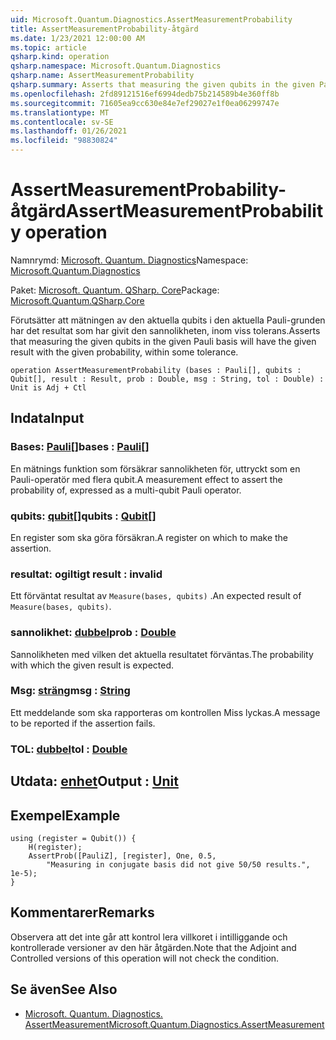 ```yaml
---
uid: Microsoft.Quantum.Diagnostics.AssertMeasurementProbability
title: AssertMeasurementProbability-åtgärd
ms.date: 1/23/2021 12:00:00 AM
ms.topic: article
qsharp.kind: operation
qsharp.namespace: Microsoft.Quantum.Diagnostics
qsharp.name: AssertMeasurementProbability
qsharp.summary: Asserts that measuring the given qubits in the given Pauli basis will have the given result with the given probability, within some tolerance.
ms.openlocfilehash: 2fd89121516ef6994dedb75b214589b4e360ff8b
ms.sourcegitcommit: 71605ea9cc630e84e7ef29027e1f0ea06299747e
ms.translationtype: MT
ms.contentlocale: sv-SE
ms.lasthandoff: 01/26/2021
ms.locfileid: "98830824"
---
```

# <a name="assertmeasurementprobability-operation"></a><span data-ttu-id="ab9b2-102">AssertMeasurementProbability-åtgärd</span><span class="sxs-lookup"><span data-stu-id="ab9b2-102">AssertMeasurementProbability operation</span></span>

<span data-ttu-id="ab9b2-103">Namnrymd: [Microsoft. Quantum. Diagnostics](xref:Microsoft.Quantum.Diagnostics)</span><span class="sxs-lookup"><span data-stu-id="ab9b2-103">Namespace: [Microsoft.Quantum.Diagnostics](xref:Microsoft.Quantum.Diagnostics)</span></span>

<span data-ttu-id="ab9b2-104">Paket: [Microsoft. Quantum. QSharp. Core](https://nuget.org/packages/Microsoft.Quantum.QSharp.Core)</span><span class="sxs-lookup"><span data-stu-id="ab9b2-104">Package: [Microsoft.Quantum.QSharp.Core](https://nuget.org/packages/Microsoft.Quantum.QSharp.Core)</span></span>


<span data-ttu-id="ab9b2-105">Förutsätter att mätningen av den aktuella qubits i den aktuella Pauli-grunden har det resultat som har givit den sannolikheten, inom viss tolerans.</span><span class="sxs-lookup"><span data-stu-id="ab9b2-105">Asserts that measuring the given qubits in the given Pauli basis will have the given result with the given probability, within some tolerance.</span></span>

```qsharp
operation AssertMeasurementProbability (bases : Pauli[], qubits : Qubit[], result : Result, prob : Double, msg : String, tol : Double) : Unit is Adj + Ctl
```


## <a name="input"></a><span data-ttu-id="ab9b2-106">Indata</span><span class="sxs-lookup"><span data-stu-id="ab9b2-106">Input</span></span>

### <a name="bases--pauli"></a><span data-ttu-id="ab9b2-107">Bases: [Pauli](xref:microsoft.quantum.lang-ref.pauli)[]</span><span class="sxs-lookup"><span data-stu-id="ab9b2-107">bases : [Pauli](xref:microsoft.quantum.lang-ref.pauli)[]</span></span>

<span data-ttu-id="ab9b2-108">En mätnings funktion som försäkrar sannolikheten för, uttryckt som en Pauli-operatör med flera qubit.</span><span class="sxs-lookup"><span data-stu-id="ab9b2-108">A measurement effect to assert the probability of, expressed as a multi-qubit Pauli operator.</span></span>


### <a name="qubits--qubit"></a><span data-ttu-id="ab9b2-109">qubits: [qubit](xref:microsoft.quantum.lang-ref.qubit)[]</span><span class="sxs-lookup"><span data-stu-id="ab9b2-109">qubits : [Qubit](xref:microsoft.quantum.lang-ref.qubit)[]</span></span>

<span data-ttu-id="ab9b2-110">En register som ska göra försäkran.</span><span class="sxs-lookup"><span data-stu-id="ab9b2-110">A register on which to make the assertion.</span></span>


### <a name="result--__invalidresult__"></a><span data-ttu-id="ab9b2-111">resultat: __ogiltigt <Result>__</span><span class="sxs-lookup"><span data-stu-id="ab9b2-111">result : __invalid<Result>__</span></span>

<span data-ttu-id="ab9b2-112">Ett förväntat resultat av `Measure(bases, qubits)` .</span><span class="sxs-lookup"><span data-stu-id="ab9b2-112">An expected result of `Measure(bases, qubits)`.</span></span>


### <a name="prob--double"></a><span data-ttu-id="ab9b2-113">sannolikhet: [dubbel](xref:microsoft.quantum.lang-ref.double)</span><span class="sxs-lookup"><span data-stu-id="ab9b2-113">prob : [Double](xref:microsoft.quantum.lang-ref.double)</span></span>

<span data-ttu-id="ab9b2-114">Sannolikheten med vilken det aktuella resultatet förväntas.</span><span class="sxs-lookup"><span data-stu-id="ab9b2-114">The probability with which the given result is expected.</span></span>


### <a name="msg--string"></a><span data-ttu-id="ab9b2-115">Msg: [sträng](xref:microsoft.quantum.lang-ref.string)</span><span class="sxs-lookup"><span data-stu-id="ab9b2-115">msg : [String](xref:microsoft.quantum.lang-ref.string)</span></span>

<span data-ttu-id="ab9b2-116">Ett meddelande som ska rapporteras om kontrollen Miss lyckas.</span><span class="sxs-lookup"><span data-stu-id="ab9b2-116">A message to be reported if the assertion fails.</span></span>


### <a name="tol--double"></a><span data-ttu-id="ab9b2-117">TOL: [dubbel](xref:microsoft.quantum.lang-ref.double)</span><span class="sxs-lookup"><span data-stu-id="ab9b2-117">tol : [Double](xref:microsoft.quantum.lang-ref.double)</span></span>





## <a name="output--unit"></a><span data-ttu-id="ab9b2-118">Utdata: [enhet](xref:microsoft.quantum.lang-ref.unit)</span><span class="sxs-lookup"><span data-stu-id="ab9b2-118">Output : [Unit](xref:microsoft.quantum.lang-ref.unit)</span></span>



## <a name="example"></a><span data-ttu-id="ab9b2-119">Exempel</span><span class="sxs-lookup"><span data-stu-id="ab9b2-119">Example</span></span>

```qsharp
using (register = Qubit()) {
    H(register);
    AssertProb([PauliZ], [register], One, 0.5,
        "Measuring in conjugate basis did not give 50/50 results.", 1e-5);
}
```

## <a name="remarks"></a><span data-ttu-id="ab9b2-120">Kommentarer</span><span class="sxs-lookup"><span data-stu-id="ab9b2-120">Remarks</span></span>

<span data-ttu-id="ab9b2-121">Observera att det inte går att kontrol lera villkoret i intilliggande och kontrollerade versioner av den här åtgärden.</span><span class="sxs-lookup"><span data-stu-id="ab9b2-121">Note that the Adjoint and Controlled versions of this operation will not check the condition.</span></span>

## <a name="see-also"></a><span data-ttu-id="ab9b2-122">Se även</span><span class="sxs-lookup"><span data-stu-id="ab9b2-122">See Also</span></span>

- [<span data-ttu-id="ab9b2-123">Microsoft. Quantum. Diagnostics. AssertMeasurement</span><span class="sxs-lookup"><span data-stu-id="ab9b2-123">Microsoft.Quantum.Diagnostics.AssertMeasurement</span></span>](xref:Microsoft.Quantum.Diagnostics.AssertMeasurement)